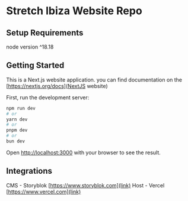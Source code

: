# Stretch Ibiza Website Repo

## Setup Requirements
node version ^18.18


## Getting Started

This is a Next.js website application. you can find documentation on the [https://nextjs.org/docs](NextJS website)

First, run the development server:

```bash
npm run dev
# or
yarn dev
# or
pnpm dev
# or
bun dev
```

Open [http://localhost:3000](http://localhost:3000) with your browser to see the result.

## Integrations
CMS - Storyblok [https://www.storyblok.com](link)
Host - Vercel [https://www.vercel.com](link)

